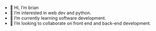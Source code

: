 - 👋 Hi, I’m brian
- 👀 I’m interested in web dev and python.
- 🌱 I’m currently learning software development.
- 💞️ I’m looking to collaborate on front end and back-end development.


<!---
brian22-source/brian22-source is a ✨ special ✨ repository because its `README.md` (this file) appears on your GitHub profile.
You can click the Preview link to take a look at your changes.
--->
